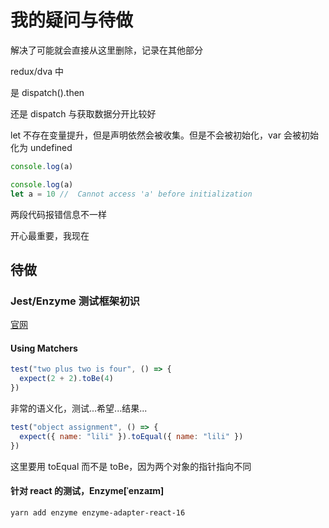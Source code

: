 # 我的疑问与待做

解决了可能就会直接从这里删除，记录在其他部分

redux/dva 中

是 dispatch().then

还是 dispatch 与获取数据分开比较好

let 不存在变量提升，但是声明依然会被收集。但是不会被初始化，var 会被初始化为 undefined

```js
console.log(a)

console.log(a)
let a = 10 //  Cannot access 'a' before initialization
```

两段代码报错信息不一样

开心最重要，我现在

## 待做

### Jest/Enzyme 测试框架初识

[官网](https://jestjs.io)

#### Using Matchers

```js
test("two plus two is four", () => {
  expect(2 + 2).toBe(4)
})
```

非常的语义化，测试...希望...结果...

```js
test("object assignment", () => {
  expect({ name: "lili" }).toEqual({ name: "lili" })
})
```

这里要用 toEqual 而不是 toBe，因为两个对象的指针指向不同

#### 针对 react 的测试，Enzyme[ˈenzaɪm]

`yarn add enzyme enzyme-adapter-react-16`
